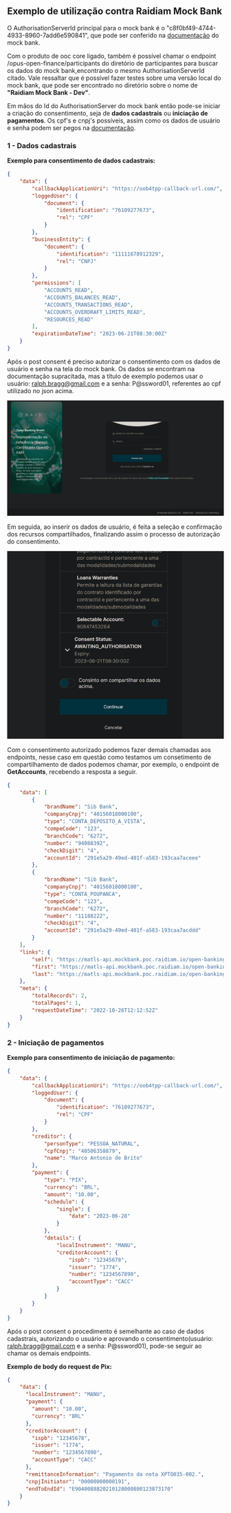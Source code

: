 ## Exemplo de utilização contra Raidiam Mock Bank

O AuthorisationServerId principal para o mock bank é o
"c8f0bf49-4744-4933-8960-7add6e590841", que pode ser conferido
na [documentação](https://gitlab.com/obb1/certification/-/wikis/Discovery-of-the-Mock-Bank)
do mock bank.

Com o produto de ooc core ligado, também é possível chamar
o endpoint /opus-open-finance/participants do diretório de
participantes para buscar os dados do mock bank,encontrando
o mesmo AuthorisationServerId citado. Vale ressaltar que é
possível fazer testes sobre uma versão local do mock bank,
que pode ser encontrado no diretório sobre o nome de
**"Raidiam Mock Bank - Dev"**.

Em mãos do Id do AuthorisationServer do mock bank então
pode-se iniciar a criação do consentimento, seja de **dados cadastrais** ou
**iniciação de pagamentos**. Os cpf's e cnpj's possíveis, assim como os dados de
usuário e senha podem ser pegos na [documentação](https://gitlab.com/raidiam-conformance/open-finance/certification/-/wikis/home).

### 1 - Dados cadastrais

**Exemplo para consentimento de dados cadastrais:**

```json
{
    "data": {
        "callbackApplicationUri": "https://oob4tpp-callback-url.com/",
        "loggedUser": {
            "document": {
                "identification": "76109277673",
                "rel": "CPF"
            }
        },
        "businessEntity": {
            "document": {
                "identification": "11111678912329",
                "rel": "CNPJ"
            }
        },
        "permissions": [
            "ACCOUNTS_READ",
            "ACCOUNTS_BALANCES_READ",
            "ACCOUNTS_TRANSACTIONS_READ",
            "ACCOUNTS_OVERDRAFT_LIMITS_READ",
            "RESOURCES_READ"
        ],
        "expirationDateTime": "2023-06-21T08:30:00Z"
    }
}
```

Após o post consent é preciso autorizar o consentimento com os dados
de usuário e senha na tela do mock bank. Os dados se encontram na documentação
supracitada, mas a título de exemplo podemos usar o usuário: ralph.bragg@gmail.com
e a senha: P@ssword01, referentes ao cpf utilizado no json acima.

![imagem do mock bank](imagens/mockbank.png)

Em seguida, ao inserir os dados de usuário, é feita a seleção e confirmação dos
recursos compartilhados, finalizando assim o processo de autorização do
consentimento.

![imagem do mock bank](imagens/selecaorecursos.png)

Com o consentimento autorizado podemos fazer demais chamadas aos endpoints,
nesse caso em questão como testamos um consetimento de compartilhamento de
dados podemos chamar, por exemplo, o endpoint de **GetAccounts**, recebendo a
resposta a seguir.

```json
{
    "data": [
        {
            "brandName": "Sib Bank",
            "companyCnpj": "40156018000100",
            "type": "CONTA_DEPOSITO_A_VISTA",
            "compeCode": "123",
            "branchCode": "6272",
            "number": "94088392",
            "checkDigit": "4",
            "accountId": "291e5a29-49ed-401f-a583-193caa7aceee"
        },
        {
            "brandName": "Sib Bank",
            "companyCnpj": "40156018000100",
            "type": "CONTA_POUPANCA",
            "compeCode": "123",
            "branchCode": "6272",
            "number": "11188222",
            "checkDigit": "4",
            "accountId": "291e5a29-49ed-401f-a583-193caa7acddd"
        }
    ],
    "links": {
        "self": "https://matls-api.mockbank.poc.raidiam.io/open-banking/accounts/v1/accounts?page-size=25&page=1",
        "first": "https://matls-api.mockbank.poc.raidiam.io/open-banking/accounts/v1/accounts?page-size=25&page=1",
        "last": "https://matls-api.mockbank.poc.raidiam.io/open-banking/accounts/v1/accounts?page-size=25&page=1"
    },
    "meta": {
        "totalRecords": 2,
        "totalPages": 1,
        "requestDateTime": "2022-10-26T12:12:52Z"
    }
}
```

### 2 - Iniciação de pagamentos

**Exemplo para consentimento de iniciação de pagamento:**

```json
{
    "data": {
        "callbackApplicationUri": "https://oob4tpp-callback-url.com/",
        "loggedUser": {
            "document": {
                "identification": "76109277673",
                "rel": "CPF"
            }
        },
        "creditor": {
            "personType": "PESSOA_NATURAL",
            "cpfCnpj": "40506358879",
            "name": "Marco Antonio de Brito"
        },
        "payment": {
            "type": "PIX",
            "currency": "BRL",
            "amount": "10.00",
            "schedule": {
                "single": {
                    "date": "2023-06-28"
                }
            },
            "details": {
                "localInstrument": "MANU",
                "creditorAccount": {
                    "ispb": "12345678",
                    "issuer": "1774",
                    "number": "1234567890",
                    "accountType": "CACC"
                }
            }
        }
    }
}
```

Após o post consent o procedimento é semelhante ao caso de dados cadastrais, autorizando
o usuário e aprovando o consentimento(usuário: ralph.bragg@gmail.com
e a senha: P@ssword01), pode-se seguir ao chamar os demais endpoints.

**Exemplo de body do request de Pix:**

```json
{
    "data": {
      "localInstrument": "MANU",
      "payment": {
        "amount": "10.00",
        "currency": "BRL"
      },
      "creditorAccount": {
        "ispb": "12345678",
        "issuer": "1774",
        "number": "1234567890",
        "accountType": "CACC"
      },
      "remittanceInformation": "Pagamento da nota XPTO035-002.",
      "cnpjInitiator": "00000000000191",
      "endToEndId": "E9040088820210128000800123873170"
    }
}
```
